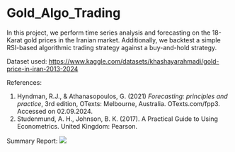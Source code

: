 # Gold_Algo_Trading
In this project, we perform time series analysis and forecasting on the 18-Karat gold prices in the Iranian market. Additionally, we backtest a simple RSI-based algorithmic trading strategy against a buy-and-hold strategy.

Dataset used: https://www.kaggle.com/datasets/khashayarahmadi/gold-price-in-iran-2013-2024

References:

1. Hyndman, R.J., & Athanasopoulos, G. (2021) *Forecasting: principles and practice*, 3rd edition, OTexts: Melbourne, Australia. OTexts.com/fpp3. Accessed on 02.09.2024.
1. Studenmund, A. H., Johnson, B. K. (2017). A Practical Guide to Using Econometrics. United Kingdom: Pearson.

Summary Report: ![](Gold.jpg)
